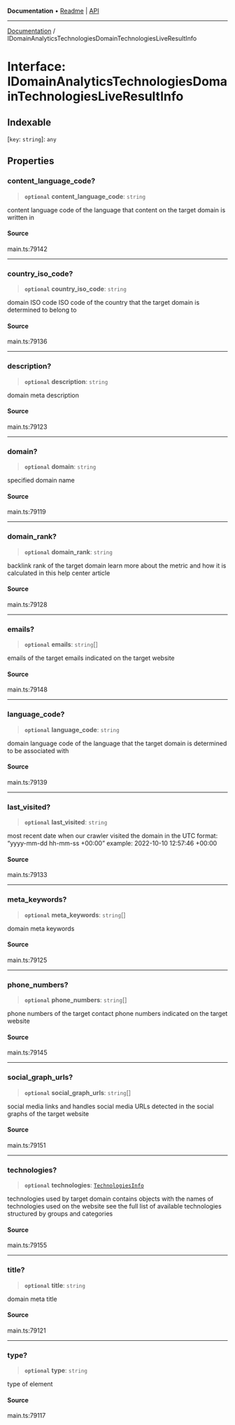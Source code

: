 **Documentation** • [Readme](../README.md) \| [API](../globals.md)

***

[Documentation](../README.md) / IDomainAnalyticsTechnologiesDomainTechnologiesLiveResultInfo

# Interface: IDomainAnalyticsTechnologiesDomainTechnologiesLiveResultInfo

## Indexable

 \[`key`: `string`\]: `any`

## Properties

### content\_language\_code?

> **`optional`** **content\_language\_code**: `string`

content language
code of the language that content on the target domain is written in

#### Source

main.ts:79142

***

### country\_iso\_code?

> **`optional`** **country\_iso\_code**: `string`

domain ISO code
ISO code of the country that the target domain is determined to belong to

#### Source

main.ts:79136

***

### description?

> **`optional`** **description**: `string`

domain meta description

#### Source

main.ts:79123

***

### domain?

> **`optional`** **domain**: `string`

specified domain name

#### Source

main.ts:79119

***

### domain\_rank?

> **`optional`** **domain\_rank**: `string`

backlink rank of the target domain
learn more about the metric and how it is calculated in this help center article

#### Source

main.ts:79128

***

### emails?

> **`optional`** **emails**: `string`[]

emails of the target
emails indicated on the target website

#### Source

main.ts:79148

***

### language\_code?

> **`optional`** **language\_code**: `string`

domain language
code of the language that the target domain is determined to be associated with

#### Source

main.ts:79139

***

### last\_visited?

> **`optional`** **last\_visited**: `string`

most recent date when our crawler visited the domain
in the UTC format: “yyyy-mm-dd hh-mm-ss +00:00”
example:
2022-10-10 12:57:46 +00:00

#### Source

main.ts:79133

***

### meta\_keywords?

> **`optional`** **meta\_keywords**: `string`[]

domain meta keywords

#### Source

main.ts:79125

***

### phone\_numbers?

> **`optional`** **phone\_numbers**: `string`[]

phone numbers of the target
contact phone numbers indicated on the target website

#### Source

main.ts:79145

***

### social\_graph\_urls?

> **`optional`** **social\_graph\_urls**: `string`[]

social media links and handles
social media URLs detected in the social graphs of the target website

#### Source

main.ts:79151

***

### technologies?

> **`optional`** **technologies**: [`TechnologiesInfo`](../classes/TechnologiesInfo.md)

technologies used by target domain
contains objects with the names of technologies used on the website
see the full list of available technologies structured by groups and categories

#### Source

main.ts:79155

***

### title?

> **`optional`** **title**: `string`

domain meta title

#### Source

main.ts:79121

***

### type?

> **`optional`** **type**: `string`

type of element

#### Source

main.ts:79117
